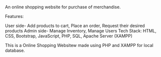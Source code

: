 An online shopping website for purchase of merchandise.

Features:

User side- Add products to cart, Place an order, Request their desired products
Admin side- Manage Inventory, Manage Users
Tech Stack: HTML, CSS, Bootstrap, JavaScript, PHP, SQL, Apache Server (XAMPP)

This is a Online Shopping Websitew made using PHP and XAMPP for local database.
